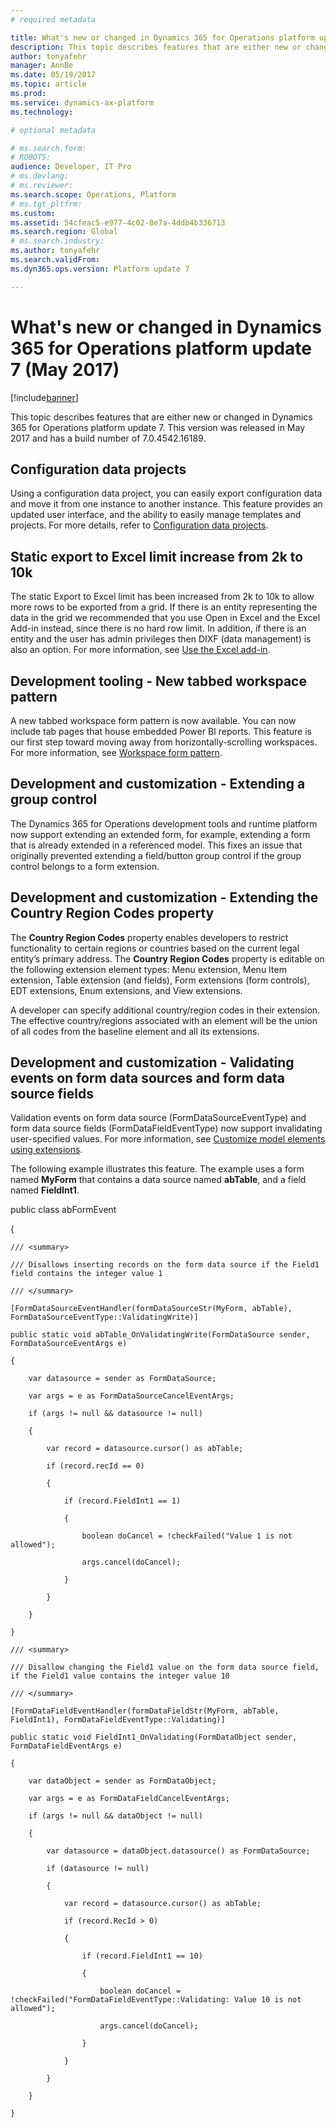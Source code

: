 ```yaml
---
# required metadata

title: What's new or changed in Dynamics 365 for Operations platform update 7 (May 2017)
description: This topic describes features that are either new or changed in Dynamics 365 for Operations platform update 7. This version was released in May 2017 and has a build number of 7.0.4542.16189.
author: tonyafehr
manager: AnnBe
ms.date: 05/19/2017
ms.topic: article
ms.prod: 
ms.service: dynamics-ax-platform
ms.technology: 

# optional metadata

# ms.search.form: 
# ROBOTS: 
audience: Developer, IT Pro
# ms.devlang: 
# ms.reviewer: 
ms.search.scope: Operations, Platform
# ms.tgt_pltfrm: 
ms.custom: 
ms.assetid: 54cfeac5-e977-4c02-8e7a-4ddb4b336713
ms.search.region: Global
# ms.search.industry: 
ms.author: tonyafehr
ms.search.validFrom: 
ms.dyn365.ops.version: Platform update 7

---
```


# What's new or changed in Dynamics 365 for Operations platform update 7 (May 2017)


[!include[banner](../includes/banner.md)]

This topic describes features that are either new or changed in Dynamics 365 for Operations platform update 7. This version was released in May 2017 and has a build number of 7.0.4542.16189.

## Configuration data projects ##
Using a configuration data project, you can easily export configuration data and move it from one instance to another instance. This feature provides an updated user interface, and the ability to easily manage templates and projects. For more details, refer to [Configuration data projects](../data-entities/configuration-data-projects.md).

## Static export to Excel limit increase from 2k to 10k ##
The static Export to Excel limit has been increased from 2k to 10k to allow more rows to be exported from a grid. If there is an entity representing the data in the grid we recommended that you use Open in Excel and the Excel Add-in instead, since there is no hard row limit. In addition, if there is an entity and the user has admin privileges then DIXF (data management) is also an option. For more information, see [Use the Excel add-in](../office-integration/use-excel-add-in.md).

## Development tooling - New tabbed workspace pattern ##
A new tabbed workspace form pattern is now available. You can now include tab pages that house embedded Power BI reports. This feature is our first step toward moving away from horizontally-scrolling workspaces. For more information, see [Workspace form pattern](../user-interface/workspace-form-pattern.md). 

 ## Development and customization - Extending a group control ##
 The Dynamics 365 for Operations development tools and runtime platform now support extending an extended form, for example, extending a form that is already extended in a referenced model. This fixes an issue that originally prevented extending a field/button group control if the group control belongs to a form extension.
 
 ## Development and customization - Extending the Country Region Codes property ##
 The **Country Region Codes** property enables developers to restrict functionality to certain regions or countries based on the current legal entity’s primary address. The **Country Region Codes** property is editable on the following extension element types: Menu extension, Menu Item extension, Table extension (and fields), Form extensions (form controls), EDT extensions, Enum extensions, and View extensions.

A developer can specify additional country/region codes in their extension. The effective country/regions associated with an element will be the union of all codes from the baseline element and all its extensions. 

 
## Development and customization - Validating events on form data sources and form data source fields ##
Validation events on form data source (FormDataSourceEventType) and form data source fields (FormDataFieldEventType) now support invalidating user-specified values. For more information, see [Customize model elements using extensions](../extensibility/customize-model-elements-extensions.md).

The following example illustrates this feature. The example uses a form named **MyForm** that contains a data source named **abTable**, and a field named **FieldInt1**. 


public class abFormEvent

{

    /// <summary>

    /// Disallows inserting records on the form data source if the Field1 field contains the integer value 1

    /// </summary>

    [FormDataSourceEventHandler(formDataSourceStr(MyForm, abTable), FormDataSourceEventType::ValidatingWrite)]

    public static void abTable_OnValidatingWrite(FormDataSource sender, FormDataSourceEventArgs e)

    {

        var datasource = sender as FormDataSource;

        var args = e as FormDataSourceCancelEventArgs;

        if (args != null && datasource != null)

        {

            var record = datasource.cursor() as abTable;

            if (record.recId == 0)

            {

                if (record.FieldInt1 == 1)

                {

                    boolean doCancel = !checkFailed("Value 1 is not allowed");

                    args.cancel(doCancel);

                }

            }

        }

    }

    /// <summary>

    /// Disallow changing the Field1 value on the form data source field, if the Field1 value contains the integer value 10

    /// </summary>

    [FormDataFieldEventHandler(formDataFieldStr(MyForm, abTable, FieldInt1), FormDataFieldEventType::Validating)]

    public static void FieldInt1_OnValidating(FormDataObject sender, FormDataFieldEventArgs e)

    {

        var dataObject = sender as FormDataObject;

        var args = e as FormDataFieldCancelEventArgs;

        if (args != null && dataObject != null)

        {

            var datasource = dataObject.datasource() as FormDataSource;

            if (datasource != null)

            {

                var record = datasource.cursor() as abTable;

                if (record.RecId > 0)

                {

                    if (record.FieldInt1 == 10)

                    {

                        boolean doCancel = !checkFailed("FormDataFieldEventType::Validating: Value 10 is not allowed");

                        args.cancel(doCancel);

                    }

                }

            }

        }

    }
